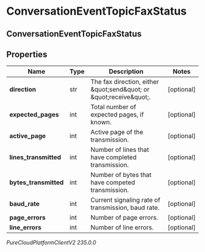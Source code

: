 # ConversationEventTopicFaxStatus

## ConversationEventTopicFaxStatus

## Properties

|Name | Type | Description | Notes|
|------------ | ------------- | ------------- | -------------|
| **direction** | str | The fax direction, either \&quot;send\&quot; or \&quot;receive\&quot;. | [optional] |
| **expected_pages** | int | Total number of expected pages, if known. | [optional] |
| **active_page** | int | Active page of the transmission. | [optional] |
| **lines_transmitted** | int | Number of lines that have completed transmission. | [optional] |
| **bytes_transmitted** | int | Number of bytes that have competed transmission. | [optional] |
| **baud_rate** | int | Current signaling rate of transmission, baud rate. | [optional] |
| **page_errors** | int | Number of page errors. | [optional] |
| **line_errors** | int | Number of line errors. | [optional] |



_PureCloudPlatformClientV2 235.0.0_

